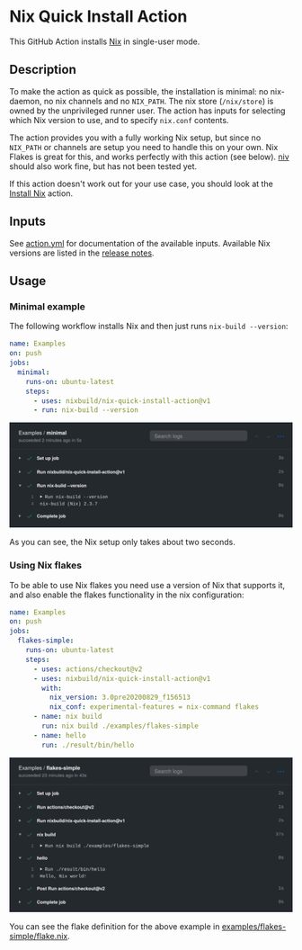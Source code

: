 # Nix Quick Install Action

This GitHub Action installs [Nix](https://nixos.org/nix/) in single-user mode.

## Description

To make the action as quick as possible, the installation is minimal: no
nix-daemon, no nix channels and no `NIX_PATH`. The nix store (`/nix/store`) is
owned by the unprivileged runner user. The action has inputs for selecting which
Nix version to use, and to specify `nix.conf` contents.

The action provides you with a fully working Nix setup, but since no `NIX_PATH`
or channels are setup you need to handle this on your own. Nix Flakes is great
for this, and works perfectly with this action (see below).
[niv](https://github.com/nmattia/niv) should also work fine, but has not been
tested yet.

If this action doesn't work out for your use case, you should look at the
[Install Nix](https://github.com/marketplace/actions/install-nix) action.

## Inputs

See [action.yml](action.yml) for documentation of the available inputs.
Available Nix versions are listed in the [release
notes](https://github.com/nixbuild/nix-quick-install-action/releases/latest).

## Usage

### Minimal example

The following workflow installs Nix and then just runs
`nix-build --version`:

```yaml
name: Examples
on: push
jobs:
  minimal:
    runs-on: ubuntu-latest
    steps:
      - uses: nixbuild/nix-quick-install-action@v1
      - run: nix-build --version
```

![action-minimal](examples/action-minimal.png)

As you can see, the Nix setup only takes about two seconds.

### Using Nix flakes

To be able to use Nix flakes you need use a version of Nix that supports it,
and also enable the flakes functionality in the nix configuration:

```yaml
name: Examples
on: push
jobs:
  flakes-simple:
    runs-on: ubuntu-latest
    steps:
      - uses: actions/checkout@v2
      - uses: nixbuild/nix-quick-install-action@v1
        with:
          nix_version: 3.0pre20200829_f156513
          nix_conf: experimental-features = nix-command flakes
      - name: nix build
        run: nix build ./examples/flakes-simple
      - name: hello
        run: ./result/bin/hello
```

![action-minimal](examples/action-flakes-simple.png)

You can see the flake definition for the above example in
[examples/flakes-simple/flake.nix](examples/flakes-simple/flake.nix).
